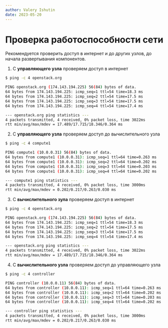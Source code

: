 ```yaml
---
author: Valery Ishutin
date: 2023-05-20
---
```


# Проверка работоспособности сети

Рекомендуется проверить доступ в интернет и до других узлов, до начала развертывания компонентов.

1. С **управляющего узла** проверяем доступ в интернет

```bash
$ ping -c 4 openstack.org

PING openstack.org (174.143.194.225) 56(84) bytes of data.
64 bytes from 174.143.194.225: icmp_seq=1 ttl=54 time=18.3 ms
64 bytes from 174.143.194.225: icmp_seq=2 ttl=54 time=17.5 ms
64 bytes from 174.143.194.225: icmp_seq=3 ttl=54 time=17.5 ms
64 bytes from 174.143.194.225: icmp_seq=4 ttl=54 time=17.4 ms

--- openstack.org ping statistics ---
4 packets transmitted, 4 received, 0% packet loss, time 3022ms
rtt min/avg/max/mdev = 17.489/17.715/18.346/0.364 ms
```

2. С **управляющего узла** проверяем доступ до вычислительного узла

```bash
$ ping -c 4 compute1

PING compute1 (10.0.0.31) 56(84) bytes of data.
64 bytes from compute1 (10.0.0.31): icmp_seq=1 ttl=64 time=0.263 ms
64 bytes from compute1 (10.0.0.31): icmp_seq=2 ttl=64 time=0.202 ms
64 bytes from compute1 (10.0.0.31): icmp_seq=3 ttl=64 time=0.203 ms
64 bytes from compute1 (10.0.0.31): icmp_seq=4 ttl=64 time=0.202 ms

--- compute1 ping statistics ---
4 packets transmitted, 4 received, 0% packet loss, time 3000ms
rtt min/avg/max/mdev = 0.202/0.217/0.263/0.030 ms
```

3. С **вычислительного зула** проверяем доступ в интернет

```bash
$ ping -c 4 openstack.org

PING openstack.org (174.143.194.225) 56(84) bytes of data.
64 bytes from 174.143.194.225: icmp_seq=1 ttl=54 time=18.3 ms
64 bytes from 174.143.194.225: icmp_seq=2 ttl=54 time=17.5 ms
64 bytes from 174.143.194.225: icmp_seq=3 ttl=54 time=17.5 ms
64 bytes from 174.143.194.225: icmp_seq=4 ttl=54 time=17.4 ms

--- openstack.org ping statistics ---
4 packets transmitted, 4 received, 0% packet loss, time 3022ms
rtt min/avg/max/mdev = 17.489/17.715/18.346/0.364 ms
```

4. С **вычислительного узла** проверяем доступ до управляющего узла

```bash
$ ping -c 4 controller

PING controller (10.0.0.11) 56(84) bytes of data.
64 bytes from controller (10.0.0.11): icmp_seq=1 ttl=64 time=0.263 ms
64 bytes from controller (10.0.0.11): icmp_seq=2 ttl=64 time=0.202 ms
64 bytes from controller (10.0.0.11): icmp_seq=3 ttl=64 time=0.203 ms
64 bytes from controller (10.0.0.11): icmp_seq=4 ttl=64 time=0.202 ms

--- controller ping statistics ---
4 packets transmitted, 4 received, 0% packet loss, time 3000ms
rtt min/avg/max/mdev = 0.202/0.217/0.263/0.030 ms
```